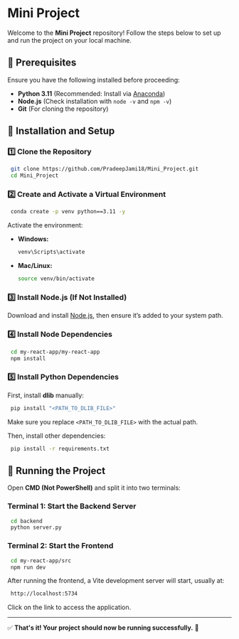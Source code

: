 # Mini Project

Welcome to the **Mini Project** repository! Follow the steps below to set up and run the project on your local machine.

## 📌 Prerequisites

Ensure you have the following installed before proceeding:
- **Python 3.11** (Recommended: Install via [Anaconda](https://www.anaconda.com/))
- **Node.js** (Check installation with `node -v` and `npm -v`)
- **Git** (For cloning the repository)

## 🚀 Installation and Setup

### 1️⃣ Clone the Repository
```sh
 git clone https://github.com/PradeepJami18/Mini_Project.git
 cd Mini_Project
```

### 2️⃣ Create and Activate a Virtual Environment
```sh
 conda create -p venv python==3.11 -y
```
Activate the environment:
- **Windows:**  
  ```sh
  venv\Scripts\activate
  ```
- **Mac/Linux:**  
  ```sh
  source venv/bin/activate
  ```

### 3️⃣ Install Node.js (If Not Installed)
Download and install [Node.js](https://nodejs.org/), then ensure it’s added to your system path.

### 4️⃣ Install Node Dependencies
```sh
 cd my-react-app/my-react-app
 npm install
```

### 5️⃣ Install Python Dependencies
First, install **dlib** manually:
```sh
 pip install "<PATH_TO_DLIB_FILE>"
```
Make sure you replace `<PATH_TO_DLIB_FILE>` with the actual path.

Then, install other dependencies:
```sh
 pip install -r requirements.txt
```

## 🎯 Running the Project

Open **CMD (Not PowerShell)** and split it into two terminals:

### **Terminal 1: Start the Backend Server**
```sh
 cd backend
 python server.py
```

### **Terminal 2: Start the Frontend**
```sh
 cd my-react-app/src
 npm run dev
```

After running the frontend, a Vite development server will start, usually at:
```sh
 http://localhost:5734
```
Click on the link to access the application.

---

✅ **That's it! Your project should now be running successfully.** 🚀

